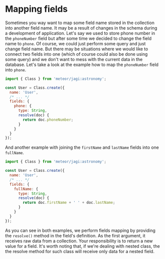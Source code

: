 # Mapping fields

Sometimes you way want to map some field name stored in the collection into another field name. It may be a result of changes in the schema during a development of application. Let's say we used to store phone number in the `phoneNumber` field but after some time we decided to change the field name to `phone`. Of course, we could just perform some query and just change field name. But there may be situations where we would like to connect two fields into one (which of course could also be done using some query) and we don't want to mess with the current data in the database. Let's take a look at the example how to map the `phoneNumber` field into `phone`.

```js
import { Class } from 'meteor/jagi:astronomy';

const User = Class.create({
  name: 'User',
  /* ... */
  fields: {
    phone: {
      type: String,
      resolve(doc) {
        return doc.phoneNumber;
      }
    }
  }
});
```

And another example with joining the `firstName` and `lastName` fields into one `fullName`.

```js
import { Class } from 'meteor/jagi:astronomy';

const User = Class.create({
  name: 'User',
  /* ... */
  fields: {
    fullName: {
      type: String,
      resolve(doc) {
        return doc.firstName + ' ' + doc.lastName;
      }
    }
  }
});
```

As you can see in both examples, we perform fields mapping by providing the `resolve()` method in the field's definition. As the first argument, it receives raw data from a collection. Your responsibility is to return a new value for a field. It's worth noting that, if we're dealing with nested class, the the resolve method for such class will receive only data for a nested field.